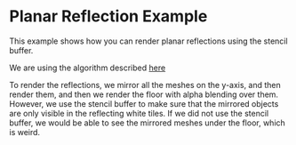 # Planar Reflection Example

This example shows how you can render planar reflections using the stencil buffer.

We are using the algorithm described [here](http://www.cse.chalmers.se/edu/year/2015/course/TDA361/shadrefl.pdf#page=60)

To render the reflections, we mirror all the meshes on the y-axis, and then render them, and then we render the floor with alpha blending over them. However, we use the stencil buffer to make sure that the mirrored objects are only visible in the reflecting white tiles. If we did not use the stencil buffer, we would be able to see the mirrored meshes under the floor, which is weird.